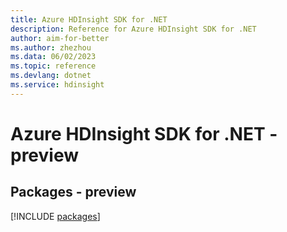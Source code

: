 ```yaml
---
title: Azure HDInsight SDK for .NET
description: Reference for Azure HDInsight SDK for .NET
author: aim-for-better
ms.author: zhezhou
ms.data: 06/02/2023
ms.topic: reference
ms.devlang: dotnet
ms.service: hdinsight
---
```

# Azure HDInsight SDK for .NET - preview
## Packages - preview
[!INCLUDE [packages](hdinsight-index.md)]